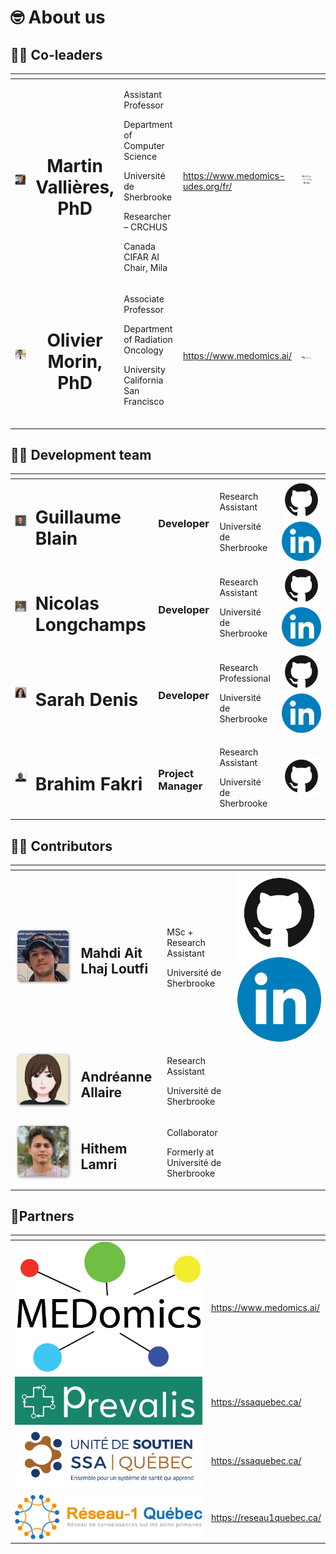 # 🤓 About us

## :pilot: Co-leaders

<table data-card-size="large" data-view="cards" data-full-width="false">
    <thead>
        <tr>
            <th align="center"></th>
            <th align="center"></th>
            <th></th>
            <th data-type="content-ref"></th>
            <th align="center"></th>
            <th data-hidden data-card-cover data-type="files"></th>
        </tr>
    </thead>
    <tbody>
        <tr>
            <td align="center"><img src=".gitbook/assets/martin_vallieres (1).png" alt="" data-size="original"> </td>
            <td align="center"><h1><strong>Martin Vallières, PhD</strong></h1></td>
            <td>
                <p>Assistant Professor</p>
                <p>Department of Computer Science</p>
                <p>Université de Sherbrooke</p>
                <p>Researcher – CRCHUS</p>
                <p>Canada CIFAR AI Chair, Mila</p>
            </td>
            <td><a href="https://www.medomics-udes.org/fr/">https://www.medomics-udes.org/fr/</a></td>
            <td align="center"><img src=".gitbook/assets/martin_vallieres_cie.png" alt="" data-size="original"></td>
            <td></td>
        </tr>
        <tr>
            <td align="center"><img src=".gitbook/assets/olivier_morin (2).png" alt="" data-size="original"></td>
            <td align="center"><h1>Olivier Morin, PhD</h1></td>
            <td>
                <p>Associate Professor</p>
                <p>Department of Radiation Oncology</p>
                <p>University California San Francisco<br><br></p>
            </td>
            <td><a href="https://www.medomics.ai/">https://www.medomics.ai/</a></td>
            <td align="center"><img src=".gitbook/assets/olivier_morin_cie.png" alt="" data-size="original"></td>
            <td></td>
        </tr>
    </tbody>
</table>

## 👩‍💻 Development team

<table data-column-title-hidden data-view="cards" data-full-width="false">
    <thead>
        <tr>
            <th align="center"></th>
            <th></th>
            <th></th>
            <th></th>
            <th></th>
        </tr>
    </thead>
    <tbody>
        <tr>
            <td align="center"><img src=".gitbook/assets/Guillaume_blain.png" alt="" data-size="original"></td>
            <td><h1>Guillaume Blain</h1></td>
            <td><h3>Developer</h3></td>
            <td>
                <p>Research Assistant</p>
                <p>Université de Sherbrooke</p>
            </td>
            <td>
                <a href="https://github.com/Blain354?tab=repositories"><img src=".gitbook/assets/github.png" alt="" data-size="line"></a>
                <a href="https://www.linkedin.com/in/guillaume-blain-a7b9871a2/"><img src=".gitbook/assets/linkedin.png" alt="" data-size="line"></a>
            </td>
        </tr>
        <tr>
            <td align="center"><img src=".gitbook/assets/Nicolas_Longchamps.png" alt="" data-size="original"></td>
            <td><h1>Nicolas Longchamps</h1></td>
            <td><h3>Developer</h3></td>
            <td>
                <p>Research Assistant</p>
                <p>Université de Sherbrooke</p>
            </td>
            <td>
                <a href="https://github.com/NicoLongfield?tab=repositories"><img src=".gitbook/assets/github.png" alt="" data-size="line"></a>
                <a href="https://www.linkedin.com/in/nicolas-longchamps-bb2023279/"><img src=".gitbook/assets/linkedin.png" alt="" data-size="line"></a>
            </td>
        </tr>
        <tr>
            <td align="center"><img src=".gitbook/assets/Sarah_Denis.png" alt="" data-size="original"></td>
            <td><h1>Sarah Denis</h1></td>
            <td><h3>Developer</h3></td>
            <td>
                <p>Research Professional</p>
                <p>Université de Sherbrooke</p>
            </td>
            <td>
                <a href="https://github.com/Sari27?tab=repositories"><img src=".gitbook/assets/github.png" alt="" data-size="line"></a>
                <a href="https://www.linkedin.com/in/sarah-denis-b384b722b"><img src=".gitbook/assets/linkedin.png" alt="" data-size="line"></a>
            </td>
        </tr>
        <tr>
            <td align="center"><img src=".gitbook/assets/Brahim_Fakri (2).png" alt="" data-size="original"></td>
            <td><h1>Brahim Fakri</h1></td>
            <td><h3>Project Manager</h3></td>
            <td>
                <p>Research Assistant</p>
                <p>Université de Sherbrooke</p>
            </td>
            <td>
            <a href="https://github.com/BrahimFakri"><img src=".gitbook/assets/github.png" alt="" data-size="line"></a>
            </td>
        </tr>
    </tbody>
</table>

## 👩‍💻 Contributors

<table data-column-title-hidden data-view="cards" data-full-width="false">
    <thead>
        <tr>
            <th align="center"></th>
            <th></th>
            <th></th>
            <th></th>
        </tr>
    </thead>
    <tbody>
        <tr>
            <td align="center"><img src=".gitbook/assets/Mahdi_Ait_Lhaj_Loutfi.png" alt="" data-size="original"></td>
            <td><h2>Mahdi Ait Lhaj Loutfi</h2></td>
            <td>
                <p>MSc + Research Assistant</p>
                <p>Université de Sherbrooke</p>
            </td>
            <td>
                <a href="https://github.com/MahdiAll99?tab=repositories"><img src=".gitbook/assets/github.png" alt="" data-size="line"></a>
                <a href="https://www.linkedin.com/in/mahdi-ait-lhaj-loutfi-332014253/"><img src=".gitbook/assets/linkedin.png" alt="" data-size="line"></a>
            </td>
        </tr>
        <tr>
            <td align="center"><img src=".gitbook/assets/Andreanne_allaire (1).png" alt="" data-size="original"></td>
            <td><h2>Andréanne Allaire</h2></td>
            <td>
                <p>Research Assistant</p>
                <p>Université de Sherbrooke</p>
            </td>
            <td></td>
        </tr>
        <tr>
            <td align="center"><img src=".gitbook/assets/Hithem_lamri.png" alt="" data-size="original"></td>
            <td><h2>Hithem Lamri</h2></td>
            <td>
                <p>Collaborator</p>
                <p>Formerly at Université de Sherbrooke</p>
            </td>
            <td></td>
        </tr>
    </tbody>
</table>

## 🤝Partners

<table data-view="cards"><thead><tr><th align="center"></th><th data-hidden data-card-target data-type="content-ref"></th></tr></thead><tbody><tr><td align="center"><img src=".gitbook/assets/medomics.png" alt="" data-size="original"></td><td><a href="https://www.medomics.ai/">https://www.medomics.ai/</a></td></tr><tr><td align="center"><img src=".gitbook/assets/prevalis.png" alt="" data-size="original"></td><td><a href="https://ssaquebec.ca/">https://ssaquebec.ca/</a></td></tr><tr><td align="center"><img src=".gitbook/assets/ssa.png" alt="" data-size="original"></td><td><a href="https://ssaquebec.ca/">https://ssaquebec.ca/</a></td></tr><tr><td align="center"><img src=".gitbook/assets/reseau-1 (1).png" alt="" data-size="original"></td><td><a href="https://reseau1quebec.ca/">https://reseau1quebec.ca/</a></td></tr></tbody></table>
